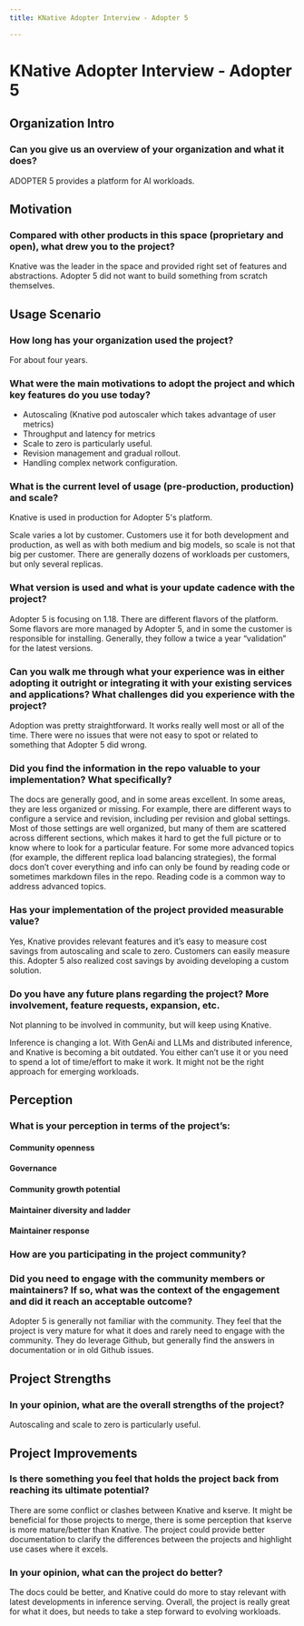 ```yaml
---
title: KNative Adopter Interview - Adopter 5

---
```


# KNative Adopter Interview - Adopter 5

## Organization Intro


### Can you give us an overview of your organization and what it does?

ADOPTER 5 provides a platform for AI workloads.

## Motivation

### Compared with other products in this space (proprietary and open), what drew you to the project?

Knative was the leader in the space and provided right set of features and abstractions. Adopter 5 did not want to build something from scratch themselves. 


## Usage Scenario

### How long has your organization used the project?

For about four years.

### What were the main motivations to adopt the project and which key features do you use today?

* Autoscaling (Knative pod autoscaler which takes advantage of user metrics)
* Throughput and latency for metrics
* Scale to zero is particularly useful. 
* Revision management and gradual rollout. 
* Handling complex network configuration. 


### What is the current level of usage (pre-production, production) and scale?

Knative is used in production for Adopter 5's platform. 

Scale varies a lot by customer. Customers use it for both development and production, as well as with both medium and big models, so scale is not that big per customer. There are generally dozens of workloads per customers, but only several replicas. 


### What version is used and what is your update cadence with the project?

Adopter 5 is focusing on 1.18. There are different flavors of the platform. Some flavors are more managed by Adopter 5, and in some the customer is responsible for installing. Generally, they follow a twice a year “validation” for the latest versions. 


### Can you walk me through what your experience was in either adopting it outright or integrating it with your existing services and applications? What challenges did you experience with the project?

Adoption was pretty straightforward. It works really well most or all of the time. There were no issues that were not easy to spot or related to something that Adopter 5 did wrong. 

### Did you find the information in the repo valuable to your implementation? What specifically?


The docs are generally good, and in some areas excellent. In some areas, they are less organized or missing. For example, there are different ways to configure a service and revision, including per revision and global settings. Most of those settings are well organized, but many of them are scattered across different sections, which makes it hard to get the full picture or to know where to look for a particular feature. For some more advanced topics (for example, the different replica load balancing strategies), the formal docs don’t cover everything and info can only be found by reading code or sometimes markdown files in the repo. Reading code is a common way to address advanced topics.

### Has your implementation of the project provided measurable value? 

Yes, Knative provides relevant features and it’s easy to measure cost savings from autoscaling and scale to zero. Customers can easily measure this. Adopter 5 also realized cost savings by avoiding developing a custom solution. 

### Do you have any future plans regarding the project? More involvement, feature requests, expansion, etc.

Not planning to be involved in community, but will keep using Knative.

Inference is changing a lot. With GenAi and LLMs and distributed inference, and Knative is becoming a bit outdated. You either can’t use it or you need to spend a lot of time/effort to make it work. It might not be the right approach for emerging workloads.  


## Perception

### What is your perception in terms of the project’s:

#### Community openness

#### Governance

#### Community growth potential

#### Maintainer diversity and ladder

#### Maintainer response

### How are you participating in the project community?

### Did you need to engage with the community members or maintainers? If so, what was the context of the engagement and did it reach an acceptable outcome?

Adopter 5 is generally not familiar with the community. They feel that the project is very mature for what it does and rarely need to engage with the community. They do leverage Github, but generally find the answers in documentation or in old Github issues. 

## Project Strengths

### In your opinion, what are the overall strengths of the project?

Autoscaling and scale to zero is particularly useful. 

## Project Improvements

### Is there something you feel that holds the project back from reaching its ultimate potential?

There are some conflict or clashes between Knative and kserve. It might be beneficial for those projects to merge, there is some perception that kserve is more mature/better than Knative. The project could provide better documentation to clarify the differences between the projects and highlight use cases where it excels.

### In your opinion, what can the project do better?

The docs could be better, and Knative could do more to stay relevant with latest developments in inference serving. Overall, the project is really great for what it does, but needs to take a step forward to evolving workloads. 
